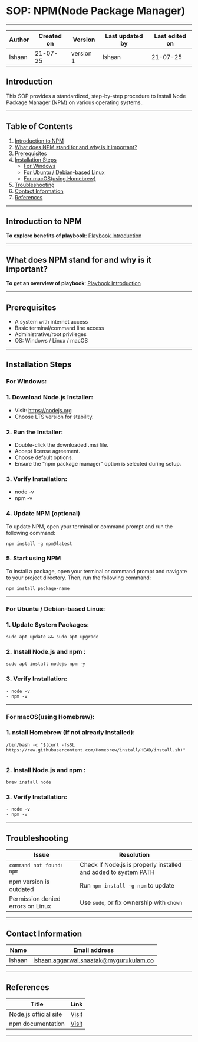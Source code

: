 # SOP: NPM(Node Package Manager)

---

| Author      | Created on  | Version    | Last updated by | Last edited on |
|-------------|-------------|------------|-----------------|----------------|
| Ishaan    | 21-07-25    | version 1  | Ishaan        | 21-07-25       |

## Introduction
This SOP provides a standardized, step-by-step procedure to install Node Package Manager (NPM) on various operating systems..

---
## Table of Contents

1. [Introduction to NPM](#introduction=to-npm)
2. [ What does NPM stand for and why is it important?](#What-does-NPM-stand-for-and-why-is-it-important?)
3. [Prerequisites](#Prerequisites)  
4. [Installation Steps](#Installation-Steps)
      - [For Windows](#For-Windows:)
      - [For Ubuntu / Debian-based Linux](#For-Ubuntu-Debian-based-Linux:)
      - [For macOS(using Homebrew)](#For-macOS-using-Homebrew:)
5. [Troubleshooting](#troubleshooting)
6. [Contact Information](#contact-information)
7. [References](#references)
---

## Introduction to NPM
**To explore benefits of playbook**: [Playbook Introduction](https://github.com/snaatak-Downtime-Crew/Documentation/blob/adil_scrums_48/common_stack/ansible/playbook/intro/README.md#2-why-ansible-playbook)

---

## What does NPM stand for and why is it important?
**To get an overview of playbook**: [Playbook Introduction](https://github.com/snaatak-Downtime-Crew/Documentation/blob/adil_scrums_48/common_stack/ansible/playbook/intro/README.md#3-what-is-ansible-playbook)

---
## Prerequisites

- A system with internet access
- Basic terminal/command line access
- Administrative/root privileges
- OS: Windows / Linux / macOS

---

## Installation Steps

### For Windows:

### 1. Download Node.js Installer:
- Visit: https://nodejs.org
- Choose LTS version for stability.
  
### 2. Run the Installer:
- Double-click the downloaded .msi file.
- Accept license agreement.
- Choose default options.
- Ensure the “npm package manager” option is selected during setup.
  
### 3. Verify Installation:
- node -v
- npm -v
  
### 4. Update NPM (optional)
To update NPM, open your terminal or command prompt and run the following command:
```
npm install -g npm@latest
```
### 5.  Start using NPM
To install a package, open your terminal or command prompt and navigate to your project directory. Then, run the following command:
```
npm install package-name
```
---

### For Ubuntu / Debian-based Linux:

### 1. Update System Packages:
```
sudo apt update && sudo apt upgrade

```
### 2. Install Node.js and npm :
```
sudo apt install nodejs npm -y

```

### 3. Verify Installation:
```
- node -v
- npm -v
```
---

### For macOS(using Homebrew):

### 1. nstall Homebrew (if not already installed):



```
/bin/bash -c "$(curl -fsSL https://raw.githubusercontent.com/Homebrew/install/HEAD/install.sh)"


```
### 2. Install Node.js and npm :
```
brew install node

```

### 3. Verify Installation:
```
- node -v
- npm -v
```
---
## Troubleshooting

| **Issue**                           | **Resolution**                                                  |
|------------------------------------|------------------------------------------------------------------|
| `command not found: npm`           | Check if Node.js is properly installed and added to system PATH |
| npm version is outdated            | Run `npm install -g npm` to update                              |
| Permission denied errors on Linux  | Use `sudo`, or fix ownership with `chown`                       |


---
## Contact Information

| Name         | Email address          |
|--------------|------------------------|
| Ishaan         | ishaan.aggarwal.snaatak@mygurukulam.co    |


---

## References

| **Title**                                 | **Link**                                                                                      |
|-------------------------------------------|-----------------------------------------------------------------------------------------------|
| Node.js official site| [Visit](https://nodejs.org/en)                    |
| npm documentation        | [Visit](https://docs.npmjs.com/about-npm)              |


---














